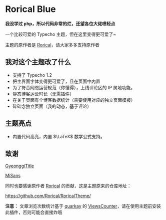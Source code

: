 # Rorical Blue

**我没学过 php，所以代码非常的烂，还望各位大佬喷轻点**

一个比较可爱的 Typecho 主题，但在这里变得更可爱了~

主题的原作者是 [Rorical](https://github.com/Rorical)，请大家多多支持原作者

## 我对这个主题改了什么

- 支持了 Typecho 1.2
- 把主界面字体变得更可爱了，且在页面中内置
- 为了符合网络运营规范（你懂得），上线评论区的 IP 属地功能。
- 静态博客运营时长（无需插件）
- 在关于页面有个博客数据统计（需要使用对应的独立页面模板）
- 碎碎念独立页面（我的动态，基于评论）

## 主题亮点

- 内置代码高亮，内置 $\LaTeX$ 数学公式支持。

## 致谢
[GyeonggiTitle](https://github.com/wefonts/gyeonggiTitle)

[MiSans](https://web.vip.miui.com/page/info/mio/mio/detail?postId=33935854&app_version=dev.20051&ref=MIUI13)

同时也要感谢原作者 [Rorical](https://github.com/Rorical) 的贡献，这是主题原来的仓库地址：

https://github.com/Rorical/RoricalTheme/

**注意：** 文章浏览次数统计基于 [quarkay](https://www.quarkay.com/) 的 [ViewsCounter](https://github.com/Quarkay/Typecho-ViewsCounter)，请在使用主题前安装此插件，否则可能会直接炸哦
